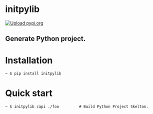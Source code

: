 # initpylib
[![Upload pypi.org](https://github.com/kirin123kirin/initpylib/actions/workflows/pypi.yml/badge.svg?branch=v0.2.2)](https://github.com/kirin123kirin/initpylib/actions/workflows/pypi.yml)

## Generate Python project.


# Installation
```shell
~ $ pip install initpylib
```

# Quick start
```shell
~ $ initpylib capi ./foo         # Build Python Project Skelton.
```
